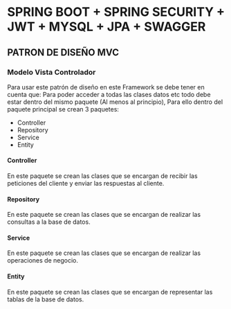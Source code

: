 # SPRING BOOT + SPRING SECURITY + JWT + MYSQL + JPA + SWAGGER
## PATRON DE DISEÑO MVC
### Modelo Vista Controlador
Para usar este patrón de diseño en este Framework se debe tener en cuenta que:
Para poder acceder a todas las clases datos etc todo debe estar dentro del mismo paquete (Al menos al principio),
Para ello dentro del paquete principal se crean 3 paquetes:
- Controller
- Repository
- Service
- Entity

#### Controller
En este paquete se crean las clases que se encargan de recibir las peticiones del cliente y enviar las respuestas al cliente.
#### Repository
En este paquete se crean las clases que se encargan de realizar las consultas a la base de datos.
#### Service
En este paquete se crean las clases que se encargan de realizar las operaciones de negocio.
#### Entity
En este paquete se crean las clases que se encargan de representar las tablas de la base de datos.
